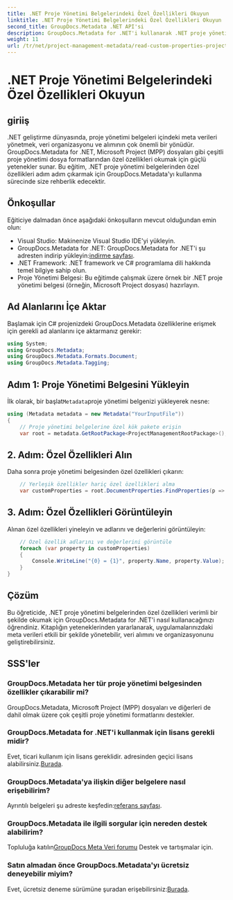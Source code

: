 ```yaml
---
title: .NET Proje Yönetimi Belgelerindeki Özel Özellikleri Okuyun
linktitle: .NET Proje Yönetimi Belgelerindeki Özel Özellikleri Okuyun
second_title: GroupDocs.Metadata .NET API'si
description: GroupDocs.Metadata for .NET'i kullanarak .NET proje yönetimi belgelerinden özel özellikleri nasıl çıkaracağınızı öğrenin. Meta veri yönetiminizi geliştirin.
weight: 11
url: /tr/net/project-management-metadata/read-custom-properties-project-management-documents/
---
```


# .NET Proje Yönetimi Belgelerindeki Özel Özellikleri Okuyun

## giriiş
.NET geliştirme dünyasında, proje yönetimi belgeleri içindeki meta verileri yönetmek, veri organizasyonu ve alımının çok önemli bir yönüdür. GroupDocs.Metadata for .NET, Microsoft Project (MPP) dosyaları gibi çeşitli proje yönetimi dosya formatlarından özel özellikleri okumak için güçlü yetenekler sunar. Bu eğitim, .NET proje yönetimi belgelerinden özel özellikleri adım adım çıkarmak için GroupDocs.Metadata'yı kullanma sürecinde size rehberlik edecektir.
## Önkoşullar
Eğiticiye dalmadan önce aşağıdaki önkoşulların mevcut olduğundan emin olun:
- Visual Studio: Makinenize Visual Studio IDE'yi yükleyin.
-  GroupDocs.Metadata for .NET: GroupDocs.Metadata for .NET'i şu adresten indirip yükleyin:[indirme sayfası](https://releases.groupdocs.com/metadata/net/).
- .NET Framework: .NET framework ve C# programlama dili hakkında temel bilgiye sahip olun.
- Proje Yönetimi Belgesi: Bu eğitimde çalışmak üzere örnek bir .NET proje yönetimi belgesi (örneğin, Microsoft Project dosyası) hazırlayın.

## Ad Alanlarını İçe Aktar
Başlamak için C# projenizdeki GroupDocs.Metadata özelliklerine erişmek için gerekli ad alanlarını içe aktarmanız gerekir:
```csharp
using System;
using GroupDocs.Metadata;
using GroupDocs.Metadata.Formats.Document;
using GroupDocs.Metadata.Tagging;
```
## Adım 1: Proje Yönetimi Belgesini Yükleyin
 İlk olarak, bir başlat`Metadata`proje yönetimi belgenizi yükleyerek nesne:
```csharp
using (Metadata metadata = new Metadata("YourInputFile"))
{
    // Proje yönetimi belgelerine özel kök pakete erişin
    var root = metadata.GetRootPackage<ProjectManagementRootPackage>();
```
## 2. Adım: Özel Özellikleri Alın
Daha sonra proje yönetimi belgesinden özel özellikleri çıkarın:
```csharp
    // Yerleşik özellikler hariç özel özellikleri alma
    var customProperties = root.DocumentProperties.FindProperties(p => !p.Tags.Contains(Tags.Document.BuiltIn));
```
## 3. Adım: Özel Özellikleri Görüntüleyin
Alınan özel özellikleri yineleyin ve adlarını ve değerlerini görüntüleyin:
```csharp
    // Özel özellik adlarını ve değerlerini görüntüle
    foreach (var property in customProperties)
    {
        Console.WriteLine("{0} = {1}", property.Name, property.Value);
    }
}
```

## Çözüm
Bu öğreticide, .NET proje yönetimi belgelerinden özel özellikleri verimli bir şekilde okumak için GroupDocs.Metadata for .NET'i nasıl kullanacağınızı öğrendiniz. Kitaplığın yeteneklerinden yararlanarak, uygulamalarınızdaki meta verileri etkili bir şekilde yönetebilir, veri alımını ve organizasyonunu geliştirebilirsiniz.

## SSS'ler
### GroupDocs.Metadata her tür proje yönetimi belgesinden özellikler çıkarabilir mi?
GroupDocs.Metadata, Microsoft Project (MPP) dosyaları ve diğerleri de dahil olmak üzere çok çeşitli proje yönetimi formatlarını destekler.
### GroupDocs.Metadata for .NET'i kullanmak için lisans gerekli midir?
 Evet, ticari kullanım için lisans gereklidir. adresinden geçici lisans alabilirsiniz.[Burada](https://purchase.groupdocs.com/temporary-license/).
### GroupDocs.Metadata'ya ilişkin diğer belgelere nasıl erişebilirim?
 Ayrıntılı belgeleri şu adreste keşfedin:[referans sayfası](https://tutorials.groupdocs.com/metadata/net/).
### GroupDocs.Metadata ile ilgili sorgular için nereden destek alabilirim?
 Topluluğa katılın[GroupDocs Meta Veri forumu](https://forum.groupdocs.com/c/metadata/14) Destek ve tartışmalar için.
### Satın almadan önce GroupDocs.Metadata'yı ücretsiz deneyebilir miyim?
 Evet, ücretsiz deneme sürümüne şuradan erişebilirsiniz:[Burada](https://releases.groupdocs.com/).